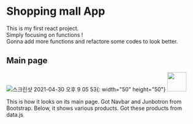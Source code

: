 # Shopping mall App

This is my first react project.   
Simply focusing on functions !    
Gonna add more functions and refactore some codes to look better.   

## Main page 

![스크린샷 2021-04-30 오후 9 05 53](https://user-images.githubusercontent.com/62753490/116693115-6831a680-a9f8-11eb-9631-eff6e2b767d6.png){: width="50" height="50"}
<img src="https://user-images.githubusercontent.com/62753490/116693115-6831a680-a9f8-11eb-9631-eff6e2b767d6.png" width="50" height="50">

This is how it looks on its main page. 
Got Navbar and Junbotron from Bootstrap. 
Below, it shows various products. Got these products from data.js
